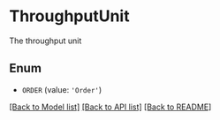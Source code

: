 # ThroughputUnit

The throughput unit

## Enum

* `ORDER` (value: `'Order'`)

[[Back to Model list]](../README.md#documentation-for-models) [[Back to API list]](../README.md#documentation-for-api-endpoints) [[Back to README]](../README.md)



